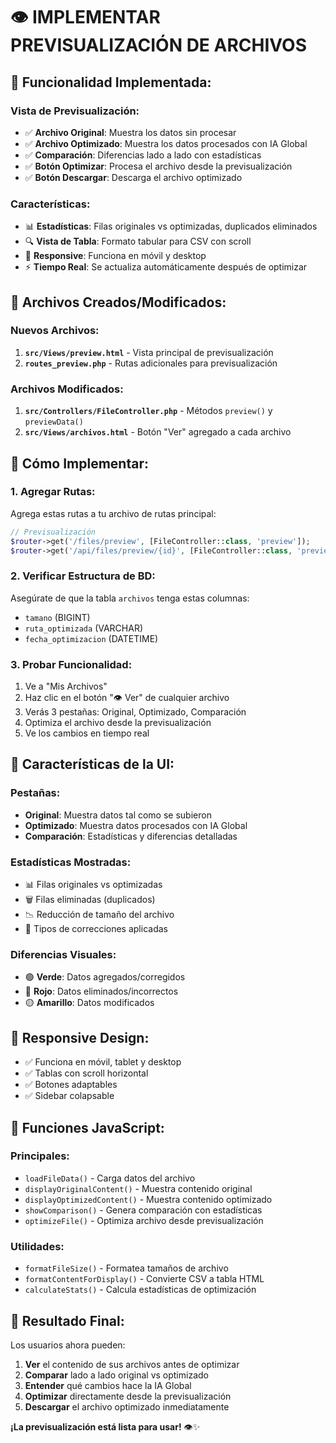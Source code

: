 # 👁️ IMPLEMENTAR PREVISUALIZACIÓN DE ARCHIVOS

## 🎯 **Funcionalidad Implementada:**

### **Vista de Previsualización:**
- ✅ **Archivo Original**: Muestra los datos sin procesar
- ✅ **Archivo Optimizado**: Muestra los datos procesados con IA Global
- ✅ **Comparación**: Diferencias lado a lado con estadísticas
- ✅ **Botón Optimizar**: Procesa el archivo desde la previsualización
- ✅ **Botón Descargar**: Descarga el archivo optimizado

### **Características:**
- 📊 **Estadísticas**: Filas originales vs optimizadas, duplicados eliminados
- 🔍 **Vista de Tabla**: Formato tabular para CSV con scroll
- 📱 **Responsive**: Funciona en móvil y desktop
- ⚡ **Tiempo Real**: Se actualiza automáticamente después de optimizar

## 📁 **Archivos Creados/Modificados:**

### **Nuevos Archivos:**
1. **`src/Views/preview.html`** - Vista principal de previsualización
2. **`routes_preview.php`** - Rutas adicionales para previsualización

### **Archivos Modificados:**
1. **`src/Controllers/FileController.php`** - Métodos `preview()` y `previewData()`
2. **`src/Views/archivos.html`** - Botón "Ver" agregado a cada archivo

## 🚀 **Cómo Implementar:**

### **1. Agregar Rutas:**
Agrega estas rutas a tu archivo de rutas principal:
```php
// Previsualización
$router->get('/files/preview', [FileController::class, 'preview']);
$router->get('/api/files/preview/{id}', [FileController::class, 'previewData']);
```

### **2. Verificar Estructura de BD:**
Asegúrate de que la tabla `archivos` tenga estas columnas:
- `tamano` (BIGINT)
- `ruta_optimizada` (VARCHAR)
- `fecha_optimizacion` (DATETIME)

### **3. Probar Funcionalidad:**
1. Ve a "Mis Archivos"
2. Haz clic en el botón "👁️ Ver" de cualquier archivo
3. Verás 3 pestañas: Original, Optimizado, Comparación
4. Optimiza el archivo desde la previsualización
5. Ve los cambios en tiempo real

## 🎨 **Características de la UI:**

### **Pestañas:**
- **Original**: Muestra datos tal como se subieron
- **Optimizado**: Muestra datos procesados con IA Global
- **Comparación**: Estadísticas y diferencias detalladas

### **Estadísticas Mostradas:**
- 📊 Filas originales vs optimizadas
- 🗑️ Filas eliminadas (duplicados)
- 📉 Reducción de tamaño del archivo
- 🔧 Tipos de correcciones aplicadas

### **Diferencias Visuales:**
- 🟢 **Verde**: Datos agregados/corregidos
- 🔴 **Rojo**: Datos eliminados/incorrectos
- 🟡 **Amarillo**: Datos modificados

## 📱 **Responsive Design:**
- ✅ Funciona en móvil, tablet y desktop
- ✅ Tablas con scroll horizontal
- ✅ Botones adaptables
- ✅ Sidebar colapsable

## 🔧 **Funciones JavaScript:**

### **Principales:**
- `loadFileData()` - Carga datos del archivo
- `displayOriginalContent()` - Muestra contenido original
- `displayOptimizedContent()` - Muestra contenido optimizado
- `showComparison()` - Genera comparación con estadísticas
- `optimizeFile()` - Optimiza archivo desde previsualización

### **Utilidades:**
- `formatFileSize()` - Formatea tamaños de archivo
- `formatContentForDisplay()` - Convierte CSV a tabla HTML
- `calculateStats()` - Calcula estadísticas de optimización

## 🎯 **Resultado Final:**

Los usuarios ahora pueden:
1. **Ver** el contenido de sus archivos antes de optimizar
2. **Comparar** lado a lado original vs optimizado
3. **Entender** qué cambios hace la IA Global
4. **Optimizar** directamente desde la previsualización
5. **Descargar** el archivo optimizado inmediatamente

**¡La previsualización está lista para usar!** 👁️✨